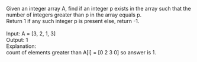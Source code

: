 Given an integer array A, find if an integer p exists in the array such that the number of integers greater than p in the array equals p.<br>
Return 1 if any such integer p is present else, return -1.
<br>
<br>
Input:  A = [3, 2, 1, 3]<br>
Output: 1<br>
Explanation:<br>
count of elements greater than A[i] = [0 2 3 0] so answer is 1.
<br>



